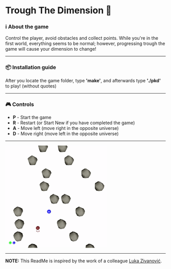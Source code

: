 # Trough The Dimension :rocket:

###  :information_source: About the game
Control the player, avoid obstacles and collect points. While you're in the first world, everything seems to be normal; however, progressing trough the game will cause your dimension to change!

***
### :package: Installation guide
After you locate the game folder, type **'make'**, and afterwards type **'./pkd'** to play! (without quotes)

***
### :video_game: Controls
* **P** - Start the game
* **R** - Restart (or Start New if you have completed the game)
* **A** - Move left (move right in the opposite universe)
* **D** - Move right (move left in the opposite universe)

***
![Error - missing gif.](https://github.com/bokac91/trough-the-dimension/blob/master/videos/g2.gif)
***
**NOTE:** This ReadMe is inspired by the work of a colleague [Luka Zivanović](https://github.com/Hrimthusar/RG16-029-glide-through-sky).
